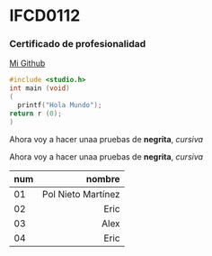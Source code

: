 # IFCD0112
### Certificado de profesionalidad

[Mi Github](https://github.com/PolNie)


```c
#include <studio.h>
int main (void)
(
  printf("Hola Mundo");
return r (0);
)
```

Ahora voy a hacer unaa pruebas de **negrita**, *cursiva*

Ahora voy a hacer unaa pruebas de __negrita__, _cursiva_

|num|nombre|
|---|------:|
|01 |Pol Nieto Martínez|
|02 |Eric|
|03 |Alex|
|04 |Eric|
